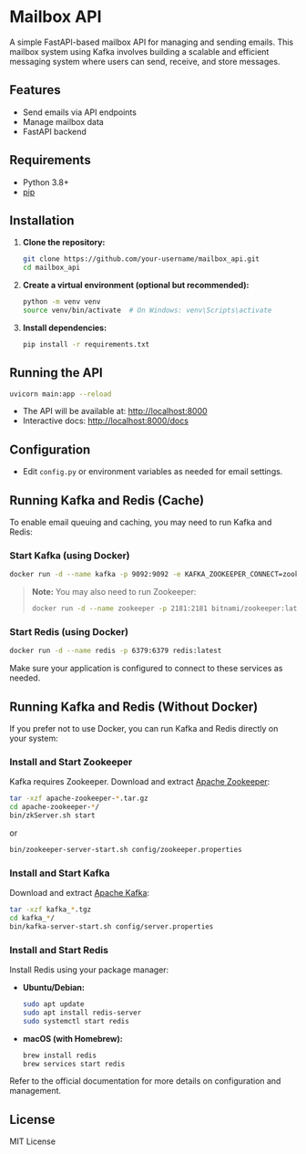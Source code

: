 # Mailbox API

A simple FastAPI-based mailbox API for managing and sending emails. This mailbox system using Kafka involves building a scalable and efficient messaging system where users can send, receive, and store messages.

## Features

- Send emails via API endpoints
- Manage mailbox data
- FastAPI backend

## Requirements

- Python 3.8+
- [pip](https://pip.pypa.io/en/stable/)

## Installation

1. **Clone the repository:**
    ```bash
    git clone https://github.com/your-username/mailbox_api.git
    cd mailbox_api
    ```

2. **Create a virtual environment (optional but recommended):**
    ```bash
    python -m venv venv
    source venv/bin/activate  # On Windows: venv\Scripts\activate
    ```

3. **Install dependencies:**
    ```bash
    pip install -r requirements.txt
    ```

## Running the API

```bash
uvicorn main:app --reload
```

- The API will be available at: [http://localhost:8000](http://localhost:8000)
- Interactive docs: [http://localhost:8000/docs](http://localhost:8000/docs)

## Configuration

- Edit `config.py` or environment variables as needed for email settings.

## Running Kafka and Redis (Cache)

To enable email queuing and caching, you may need to run Kafka and Redis:

### Start Kafka (using Docker)

```bash
docker run -d --name kafka -p 9092:9092 -e KAFKA_ZOOKEEPER_CONNECT=zookeeper:2181 -e KAFKA_ADVERTISED_LISTENERS=PLAINTEXT://localhost:9092 bitnami/kafka:latest
```

> **Note:** You may also need to run Zookeeper:
>
> ```bash
> docker run -d --name zookeeper -p 2181:2181 bitnami/zookeeper:latest
> ```

### Start Redis (using Docker)

```bash
docker run -d --name redis -p 6379:6379 redis:latest
```

Make sure your application is configured to connect to these services as needed.

## Running Kafka and Redis (Without Docker)

If you prefer not to use Docker, you can run Kafka and Redis directly on your system:

### Install and Start Zookeeper

Kafka requires Zookeeper. Download and extract [Apache Zookeeper](https://zookeeper.apache.org/releases.html):

```bash
tar -xzf apache-zookeeper-*.tar.gz
cd apache-zookeeper-*/
bin/zkServer.sh start
```

or 

```bash
bin/zookeeper-server-start.sh config/zookeeper.properties
```

### Install and Start Kafka

Download and extract [Apache Kafka](https://kafka.apache.org/downloads):

```bash
tar -xzf kafka_*.tgz
cd kafka_*/
bin/kafka-server-start.sh config/server.properties
```

### Install and Start Redis

Install Redis using your package manager:

- **Ubuntu/Debian:**
    ```bash
    sudo apt update
    sudo apt install redis-server
    sudo systemctl start redis
    ```
- **macOS (with Homebrew):**
    ```bash
    brew install redis
    brew services start redis
    ```

Refer to the official documentation for more details on configuration and management.

## License

MIT License
